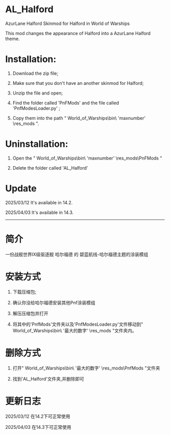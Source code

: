 # AL_Halford
AzurLane Halford Skinmod for Halford in World of Warships

This mod changes the appearance of Halford into a AzurLane Halford theme.

# Installation: 

1. Download the zip file; 

2. Make sure that you don't have an another skinmod for Halford; 

3. Unzip the file and open;  

4. Find the folder called 'PnFMods' and the file called 'PnfModesLoader.py' ; 

5. Copy them into the path " World_of_Warships\bin\ 'maxnumber' \res_mods ". 

# Uninstallation: 

1. Open the " World_of_Warships\bin\ 'maxnumber' \res_mods\PnFMods " 

2. Delete the folder called 'AL_Halford' 

# Update
2025/03/12 It's available in 14.2.

2025/04/03 It's available in 14.3.

---

# 简介

一份战舰世界IX级驱逐舰 哈尔福德 的 碧蓝航线-哈尔福德主题的涂装模组

# 安装方式
1. 下载压缩包;
  
2.  确认你没给哈尔福德安装其他Pnf涂装模组
  
3. 解压压缩包并打开
  
4. 将其中的'PnfMods'文件夹以及'PnfModesLoader.py'文件移动到" World_of_Warships\bin\ '最大的数字' \res_mods "文件夹内。

# 删除方式
1. 打开" World_of_Warships\bin\ '最大的数字' \res_mods\PnfMods "文件夹

2. 找到'AL_Halford'文件夹,并删除即可


# 更新日志
2025/03/12 在14.2下可正常使用

2025/04/03 在14.3下可正常使用

